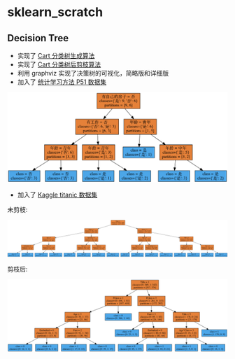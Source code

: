 # sklearn_scratch

## Decision Tree
- 实现了 [Cart 分类树生成算法](https://github.com/starflyyy3119/sklearn_scratch/blob/master/decision_tree/decision_tree_v2.py)
- 实现了 [Cart 分类树后剪枝算法](https://github.com/starflyyy3119/sklearn_scratch/blob/master/decision_tree/tree_pruner.py)
- 利用 graphviz 实现了决策树的可视化，简略版和详细版
- 加入了 [统计学习方法 P51 数据集](https://github.com/starflyyy3119/sklearn_scratch/blob/master/decision_tree/lihang.ipynb)

![](https://github.com/starflyyy3119/sklearn_scratch/blob/master/decision_tree/fig/lihang.png)

- 加入了 [Kaggle titanic 数据集](https://github.com/starflyyy3119/sklearn_scratch/blob/master/decision_tree/titanic_decision_tree_model_with_feature_engineering.ipynb)

未剪枝:

![](https://github.com/starflyyy3119/sklearn_scratch/blob/master/decision_tree/fig/my_tree.png)

剪枝后:

![](https://github.com/starflyyy3119/sklearn_scratch/blob/master/decision_tree/fig/my_tree_prune.png)
